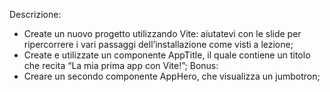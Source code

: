 Descrizione:
- Create un nuovo progetto utilizzando Vite: aiutatevi con le slide per ripercorrere i vari passaggi dell’installazione come visti a lezione;
- Create e utilizzate un componente AppTitle, il quale contiene un titolo che recita “La mia prima app con Vite!”;
Bonus:
- Creare un secondo componente AppHero, che visualizza un jumbotron;
